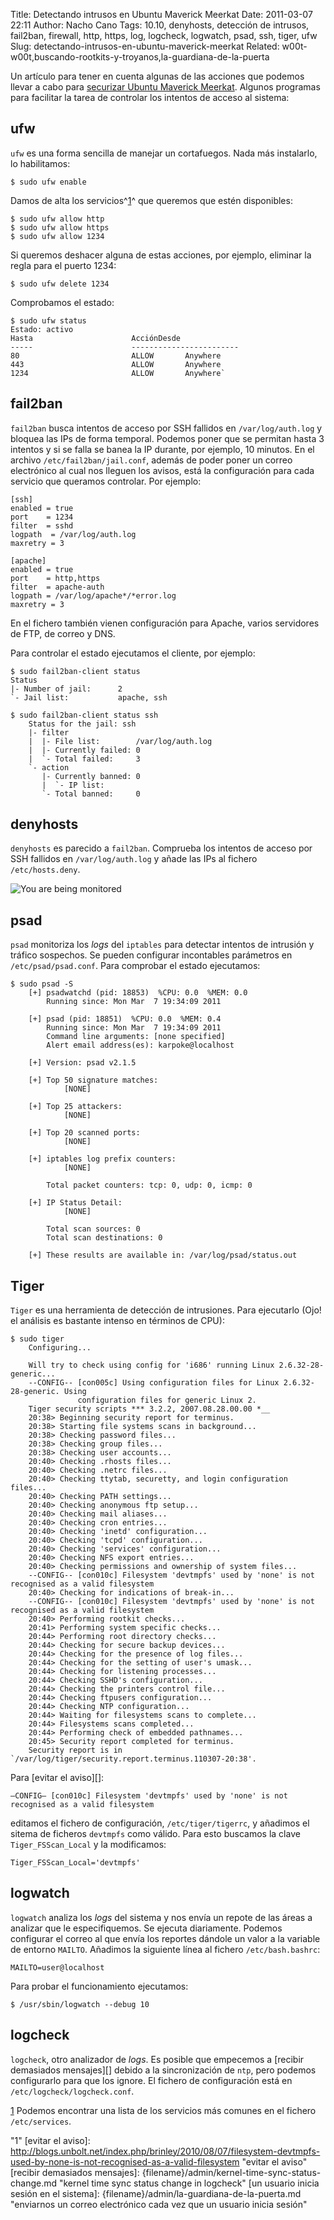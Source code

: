 Title: Detectando intrusos en Ubuntu Maverick Meerkat
Date: 2011-03-07 22:11
Author: Nacho Cano
Tags: 10.10, denyhosts, detección de intrusos, fail2ban, firewall, http, https, log, logcheck, logwatch, psad, ssh, tiger, ufw
Slug: detectando-intrusos-en-ubuntu-maverick-meerkat
Related: w00t-w00t,buscando-rootkits-y-troyanos,la-guardiana-de-la-puerta

Un artículo para tener en cuenta algunas de las acciones que podemos
llevar a cabo para [securizar Ubuntu Maverick Meerkat][]. Algunos
programas para facilitar la tarea de controlar los intentos de acceso al
sistema:


ufw
---

`ufw` es una forma sencilla de manejar un cortafuegos. Nada más
instalarlo, lo habilitamos:

    $ sudo ufw enable

Damos de alta los servicios^[1][]^ que queremos que estén disponibles:

    $ sudo ufw allow http
    $ sudo ufw allow https
    $ sudo ufw allow 1234

Si queremos deshacer alguna de estas acciones, por ejemplo, eliminar la
regla para el puerto 1234:

    $ sudo ufw delete 1234

Comprobamos el estado:

    $ sudo ufw status
    Estado: activo
    Hasta                      AcciónDesde
    -----                      ------------------------
    80                         ALLOW       Anywhere
    443                        ALLOW       Anywhere
    1234                       ALLOW       Anywhere`

fail2ban
--------

`fail2ban` busca intentos de acceso por SSH fallidos en
`/var/log/auth.log` y bloquea las IPs de forma temporal. Podemos poner
que se permitan hasta 3 intentos y si se falla se banea la IP durante,
por ejemplo, 10 minutos. En el archivo `/etc/fail2ban/jail.conf`, además
de poder poner un correo electrónico al cual nos lleguen los avisos,
está la configuración para cada servicio que queramos controlar. Por
ejemplo:

    [ssh]
    enabled = true
    port    = 1234
    filter  = sshd
    logpath  = /var/log/auth.log
    maxretry = 3

    [apache]
    enabled = true
    port    = http,https
    filter  = apache-auth
    logpath = /var/log/apache*/*error.log
    maxretry = 3

En el fichero también vienen configuración para Apache, varios
servidores de FTP, de correo y DNS.

Para controlar el estado ejecutamos el cliente, por ejemplo:

    $ sudo fail2ban-client status
    Status
    |- Number of jail:      2
    `- Jail list:           apache, ssh

    $ sudo fail2ban-client status ssh
        Status for the jail: ssh
        |- filter
        |  |- File list:        /var/log/auth.log
        |  |- Currently failed: 0
        |  `- Total failed:     3
        `- action
           |- Currently banned: 0
           |  `- IP list:
           `- Total banned:     0

denyhosts
---------

`denyhosts` es parecido a `fail2ban`. Comprueba los intentos de acceso
por SSH fallidos en `/var/log/auth.log` y añade las IPs al fichero
`/etc/hosts.deny`.

![You are being monitored]({static}/images/you-are-being-monitored1-300x300.jpg)

psad
----

`psad` monitoriza los _logs_ del `iptables` para detectar intentos de
intrusión y tráfico sospechos. Se pueden configurar incontables
parámetros en `/etc/psad/psad.conf`. Para comprobar el estado
ejecutamos:

    $ sudo psad -S
        [+] psadwatchd (pid: 18853)  %CPU: 0.0  %MEM: 0.0
            Running since: Mon Mar  7 19:34:09 2011

        [+] psad (pid: 18851)  %CPU: 0.0  %MEM: 0.4
            Running since: Mon Mar  7 19:34:09 2011
            Command line arguments: [none specified]
            Alert email address(es): karpoke@localhost

        [+] Version: psad v2.1.5

        [+] Top 50 signature matches:
                [NONE]

        [+] Top 25 attackers:
                [NONE]

        [+] Top 20 scanned ports:
                [NONE]

        [+] iptables log prefix counters:
                [NONE]

            Total packet counters: tcp: 0, udp: 0, icmp: 0

        [+] IP Status Detail:
                [NONE]

            Total scan sources: 0
            Total scan destinations: 0

        [+] These results are available in: /var/log/psad/status.out


Tiger
-----

`Tiger` es una herramienta de detección de intrusiones. Para ejecutarlo
(Ojo! el análisis es bastante intenso en términos de CPU):

    $ sudo tiger
        Configuring...

        Will try to check using config for 'i686' running Linux 2.6.32-28-generic...
        --CONFIG-- [con005c] Using configuration files for Linux 2.6.32-28-generic. Using
                   configuration files for generic Linux 2.
        Tiger security scripts *** 3.2.2, 2007.08.28.00.00 *__
        20:38> Beginning security report for terminus.
        20:38> Starting file systems scans in background...
        20:38> Checking password files...
        20:38> Checking group files...
        20:38> Checking user accounts...
        20:40> Checking .rhosts files...
        20:40> Checking .netrc files...
        20:40> Checking ttytab, securetty, and login configuration files...
        20:40> Checking PATH settings...
        20:40> Checking anonymous ftp setup...
        20:40> Checking mail aliases...
        20:40> Checking cron entries...
        20:40> Checking 'inetd' configuration...
        20:40> Checking 'tcpd' configuration...
        20:40> Checking 'services' configuration...
        20:40> Checking NFS export entries...
        20:40> Checking permissions and ownership of system files...
        --CONFIG-- [con010c] Filesystem 'devtmpfs' used by 'none' is not recognised as a valid filesystem
        20:40> Checking for indications of break-in...
        --CONFIG-- [con010c] Filesystem 'devtmpfs' used by 'none' is not recognised as a valid filesystem
        20:40> Performing rootkit checks...
        20:41> Performing system specific checks...
        20:44> Performing root directory checks...
        20:44> Checking for secure backup devices...
        20:44> Checking for the presence of log files...
        20:44> Checking for the setting of user's umask...
        20:44> Checking for listening processes...
        20:44> Checking SSHD's configuration...
        20:44> Checking the printers control file...
        20:44> Checking ftpusers configuration...
        20:44> Checking NTP configuration...
        20:44> Waiting for filesystems scans to complete...
        20:44> Filesystems scans completed...
        20:44> Performing check of embedded pathnames...
        20:45> Security report completed for terminus.
        Security report is in `/var/log/tiger/security.report.terminus.110307-20:38'.

Para [evitar el aviso][]:

    –CONFIG– [con010c] Filesystem 'devtmpfs' used by 'none' is not recognised as a valid filesystem

editamos el fichero de configuración, `/etc/tiger/tigerrc`, y añadimos
el sitema de ficheros `devtmpfs` como válido. Para esto buscamos la
clave `Tiger_FSScan_Local` y la modificamos:

    Tiger_FSScan_Local='devtmpfs'

logwatch
--------

`logwatch` analiza los _logs_ del sistema y nos envía un repote de las
áreas a analizar que le especifiquemos. Se ejecuta diariamente. Podemos
configurar el correo al que envía los reportes dándole un valor a la
variable de entorno `MAILTO`. Añadimos la siguiente línea al fichero
`/etc/bash.bashrc`:

    MAILTO=user@localhost

Para probar el funcionamiento ejecutamos:

    $ /usr/sbin/logwatch --debug 10

logcheck
--------

`logcheck`, otro analizador de _logs_. Es posible que empecemos a
[recibir demasiados mensajes][] debido a la sincronización de `ntp`,
pero podemos configurarlo para que los ignore. El fichero de
configuración está en `/etc/logcheck/logcheck.conf`.

<a name="servicios" title="servicios"></a>
[1] Podemos encontrar una lista de los servicios más comunes en el
fichero `/etc/services`.

  [securizar Ubuntu Maverick Meerkat]: http://dzulkifli.com/index.php?option=com_content&view=article&id=109:securing-maverick-meerkat&catid=35:ubuntu&Itemid=85
    "securizar Ubuntu Maverick Meerkat"
  [1]: #servicios "servicios"
    "1"
  [evitar el aviso]: http://blogs.unbolt.net/index.php/brinley/2010/08/07/filesystem-devtmpfs-used-by-none-is-not-recognised-as-a-valid-filesystem
    "evitar el aviso"
  [recibir demasiados mensajes]: {filename}/admin/kernel-time-sync-status-change.md
    "kernel time sync status change in logcheck"
  [un usuario inicia sesión en el sistema]: {filename}/admin/la-guardiana-de-la-puerta.md
    "enviarnos un correo electrónico cada vez que un usuario inicia sesión"
